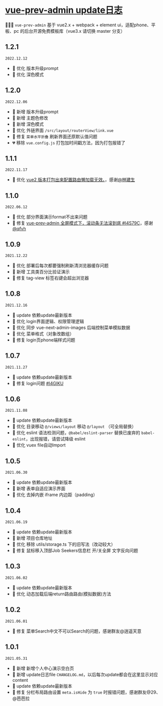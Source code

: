 # <a href="https://gitee.com/lyt-top/vue-next-admin/tree/vue-prev-admin" target="_blank">vue-prev-admin update日志</a>

🎉🎉🔥 `vue-prev-admin` 基于 vue2.x + webpack + element ui，适配phone、平板、pc 的后台开源免费模板库（vue3.x 请切换 master 分支）

## 1.2.1

`2022.12.12`

- 🐞 优化 版本升级prompt
- 🐞 优化 深色模式

## 1.2.0

`2022.12.06`

- 🎉 新增 版本升级prompt
- 🎉 新增 主题色修改
- 🎉 新增 深色模式
- 🐞 优化 外链界面 `/src/layout/routerView/link.vue`
- 🐞 修复 `菜单水平折叠` 刷新界面还原默认值问题
- 💔 移除 `vue.config.js` 打包加时间戳方法，因为打包报错了

## 1.1.1

`2022.11.17`

- 🐞 优化 [vue2 版本打包出来配置路由懒加载无效。](https://gitee.com/lyt-top/vue-next-admin/issues/I5RFQT)，感谢[@林建生](https://gitee.com/ljsshuai)

## 1.1.0

`2022.06.12`

- 🐞 优化 部分界面演示format不出来问题
- 🐞 修复 [vue-prev-admin 全屏模式下，滚动条无法滚到底 #I4S79C](https://gitee.com/lyt-top/vue-next-admin/issues/I4S79C)，感谢[@qfvh](https://gitee.com/qfvh)

## 1.0.9

`2021.12.22`

- 🎯 优化 部署后每次都要强制刷新清浏览器缓存问题
- 🎉 新增 工具类百分比验证演示
- 🐞 修复 tag-view 标签右键会超出浏览器

## 1.0.8

`2021.12.16`

- 🌟 update 依赖update最新版本
- 🎯 优化 login界面逻辑、权限管理逻辑
- 🎯 优化 同步 vue-next-admin-images 后端控制菜单模拟数据
- 🎯 优化 菜单格式（对象改数组）
- 🐞 修复 login页phone端样式问题

## 1.0.7

`2021.11.27`

- 🌟 update 依赖update最新版本
- 🐞 修复 login问题 [#I4GIKU](https://gitee.com/lyt-top/vue-next-admin/issues/I4GIKU)

## 1.0.6

`2021.11.08`

- 🌟 update 依赖update最新版本
- 🎯 优化 目录移动 `@/views/layout` 移动 `@/layout` （可全局替换）
- 🎯 优化 eslint 语法检测问题，`@babel/eslint-parser` 替换已废弃的 `babel-eslint`，出现报错，请尝试降级 eslint
- 🎯 优化 vuex file自动Import

## 1.0.5

`2021.06.30`

- 🌟 update 依赖update最新版本
- 🎉 新增 表单自适应演示界面
- 🎯 优化 去掉内嵌 iframe 内边距（padding）

## 1.0.4

`2021.06.19`

- 🌟 update 依赖update最新版本
- 🎉 新增 项目仓库地址
- 🎯 优化 移除 utils/storage.ts 下的旧写法（改动较大）
- 🐞 修复 鼠标移入顶部Job Seekers信息栏 开/关全屏 文字反向问题

## 1.0.3

`2021.06.02`

- 🌟 update 依赖update最新版本
- 💯 优化 动态加载后端return路由路由(模拟数据)方法

## 1.0.2

`2021.06.01`

- 🐞 修复 菜单Search中文不可以Search的问题，感谢群友@逍遥天意

## 1.0.1

`2021.05.31`

- 🎉 新增 新增个人中心演示空白页
- 🎉 新增 update日志file `CHANGELOG.md`，以后每次update都会在这里显示对应content
- 🌟 update 依赖update最新版本
- 🐞 修复 分栏布局路由设置 `meta.isHide` 为 `true` 时报错问题，感谢群友@29、@芭芭拉
